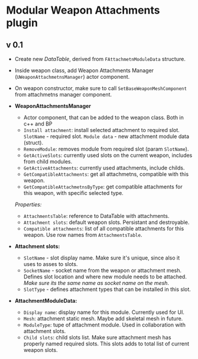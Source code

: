 # Modular Weapon Attachments plugin

## v 0.1
- Create new _DataTable_, derived from `FAttachmetnModuleData` structure.
- Inside weapon class, add Weapon Attachments Manager (`UWeaponAttachmetnsManager`) actor component.
- On weapon constructor, make sure to call `SetBaseWeaponMeshComponent` from attachmetns manager component. 

- **WeaponAttachmentsManager**
    - Actor component, that can be added to the weapon class. Both in c++ and BP
    - `Install attachment`: install selected attachment to required slot. `SlotName` - required slot. `Module data` - new attachment module data (struct). 
    - `RemoveModule`: removes module from required slot (param `SlotName`).
    - `GetActiveSlots`: currently used slots on the current weapon, includes from child modules.
    - `GetActiveAttachments`: currently used attachments, include childs.
    - `GetCompatibleAttachments`: get all attachmetns, compatible with this weapon.
    - `GetCompatibleAttachmetnsByType`: get compatible attachments for this weapon, with specific selected type.

    *Properties:*
    - `AttachmentsTable`: reference to DataTable with attachments. 
    - `Attachment slots`: default weapon slots. Persistant and destroyable.
    - `Compatible attachments`: list of all compatible attachments for this weapon. Use row names from `AttachmentsTable`.

- **Attachment slots:**
    - `SlotName` - slot display name. Make sure it's unique, since also it uses to asses to slots.
    - `SocketName` - socket name from the weapon or attachment mesh. Defines slot location and where new module needs to be attached. *_Make sure its the same name as socket name on the mesh_*.
    - `SlotType` - defines attachment types that can be installed in this slot. 
- **AttachmentModuleData:**
    - `Display name`: display name for this module. Currently used for UI.
    - `Mesh`: attachment static mesh. Maybe add skeletal mesh in future.
    - `ModuleType`: tupe of attachment module. Used in collaboration with attachment slots.
    - `Child slots`: child slots list. Make sure attachment mesh has properly named required slots. This slots adds to total list of current weapon slots.